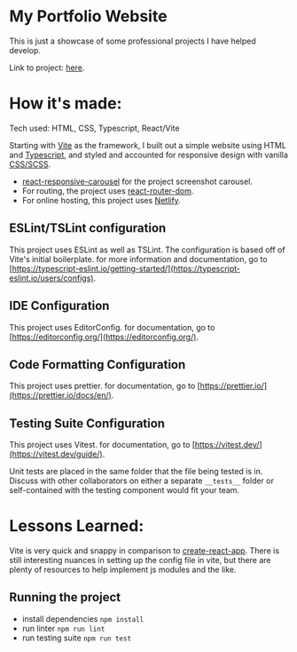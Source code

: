 # My Portfolio Website

This is just a showcase of some professional projects I have helped develop.

Link to project: [here](https://raymondchiu-portfolio.netlify.app/).

# How it's made:

Tech used: HTML, CSS, Typescript, React/Vite

Starting with [Vite](https://vitejs.dev) as the framework, I built out a simple website using HTML and [Typescript](https://www.typescriptlang.org), and styled and accounted for responsive design with vanilla [CSS/SCSS](https://sass-lang.com/documentation/syntax/).

-   [react-responsive-carousel](https://github.com/leandrowd/react-responsive-carousel) for the project screenshot carousel.
-   For routing, the project uses [react-router-dom](https://reactrouter.com/en/main).
-   For online hosting, this project uses [Netlify](https://www.netlify.com/).

## ESLint/TSLint configuration

This project uses ESLint as well as TSLint. The configuration is based off of Vite's initial boilerplate. for more information and documentation, go to [https://typescript-eslint.io/getting-started/](https://typescript-eslint.io/users/configs).

## IDE Configuration

This project uses EditorConfig. for documentation, go to [https://editorconfig.org/](https://editorconfig.org/).

## Code Formatting Configuration

This project uses prettier. for documentation, go to [https://prettier.io/](https://prettier.io/docs/en/).

## Testing Suite Configuration

This project uses Vitest. for documentation, go to [https://vitest.dev/](https://vitest.dev/guide/).

Unit tests are placed in the same folder that the file being tested is in. Discuss with other collaborators on either a separate `__tests__` folder or self-contained with the testing component would fit your team.

# Lessons Learned:

Vite is very quick and snappy in comparison to [create-react-app](https://create-react-app.dev/). There is still interesting nuances in setting up the config file in vite, but there are plenty of resources to help implement js modules and the like.

## Running the project

-   install dependencies `npm install`
-   run linter `npm run lint`
-   run testing suite `npm run test`
